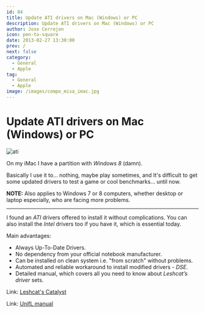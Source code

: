 ```yaml
---
id: 84
title: Update ATI drivers on Mac (Windows) or PC
description: Update ATI drivers on Mac (Windows) or PC
author: Jose Cerrejon
icon: pen-to-square
date: 2013-02-27 13:30:00
prev: /
next: false
category:
  - General
  - Apple
tag:
  - General
  - Apple
image: /images/compo_misa_imac.jpg
---
```


# Update ATI drivers on Mac (Windows) or PC

![ati](/images/compo_misa_imac.jpg)

On my iMac I have a partition with *Windows 8* (damn).

Basically I use it to... nothing, maybe play sometimes, and It's difficult to get some updated drivers to test a game or cool benchmarks... until now.

**NOTE:** Also applies to Windows 7 or 8 computers, whether desktop or laptop especially, who are facing more problems.

- - -
I found an *ATI* drivers offered to install it without complications. You can also install the *Intel* drivers too if you have it, which is essential today. 

Main advantages:
 
* Always Up-To-Date Drivers.
* No dependency from your official notebook manufacturer.
* Can be installed on clean system i.e. "from scratch" without problems.
* Automated and reliable workaround to install modified drivers - *DSE.*
* Detailed manual, which covers all you need to know about *Leshcat’s driver* sets.

Link: [Leshcat's Catalyst](http://leshcatlabs.net)

Link: [UnifL manual](http://leshcatlabs.net/manual/) 